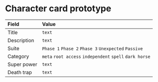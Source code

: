 # Character card prototype

|Field|Value|
|:-|:-|
|Title|`text`|
|Description|`text`|
|Suite|`Phase 1` `Phase 2` `Phase 3` `Unexpected` `Passive`|
|Category|`meta` `root access` `independent` `spell` `dark horse`|
|Super power|`text`|
|Death trap|`text`|
